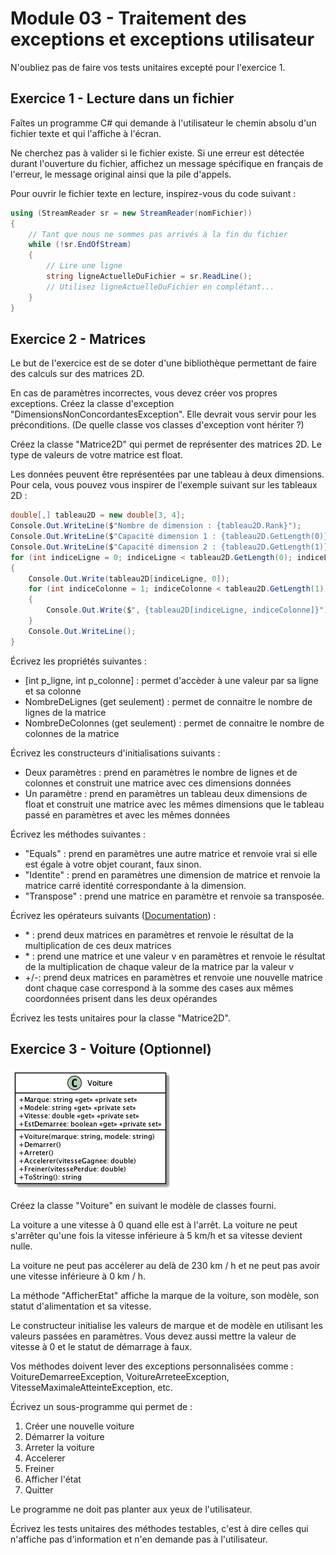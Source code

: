 # Module 03 - Traitement des exceptions et exceptions utilisateur

N'oubliez pas de faire vos tests unitaires excepté pour l'exercice 1.



## Exercice 1 - Lecture dans un fichier

Faîtes un programme C# qui demande à l'utilisateur le chemin absolu d'un fichier texte et qui l'affiche à l'écran.

Ne cherchez pas à valider si le fichier existe. Si une erreur est détectée durant l'ouverture du fichier, affichez un message spécifique en français de l'erreur, le message original ainsi que la pile d'appels.

Pour ouvrir le fichier texte en lecture, inspirez-vous du code suivant :
```csharp
using (StreamReader sr = new StreamReader(nomFichier))
{
    // Tant que nous ne sommes pas arrivés à la fin du fichier
    while (!sr.EndOfStream)
    {
        // Lire une ligne
        string ligneActuelleDuFichier = sr.ReadLine();
        // Utilisez ligneActuelleDuFichier en complétant...
    }
}
```

## Exercice 2 - Matrices

Le but de l'exercice est de se doter d'une bibliothèque permettant de faire des calculs sur des matrices 2D.

En cas de paramètres incorrectes, vous devez créer vos propres exceptions. Créez la classe d'exception "DimensionsNonConcordantesException". Elle devrait vous servir pour les préconditions. (De quelle classe vos classes d'exception vont hériter ?)

Créez la classe "Matrice2D" qui permet de représenter des matrices 2D. Le type de valeurs de votre matrice est float.

Les données peuvent être représentées par une tableau à deux dimensions. Pour cela, vous pouvez vous inspirer de l'exemple suivant sur les tableaux 2D :

```csharp
double[,] tableau2D = new double[3, 4];
Console.Out.WriteLine($"Nombre de dimension : {tableau2D.Rank}");
Console.Out.WriteLine($"Capacité dimension 1 : {tableau2D.GetLength(0)}");
Console.Out.WriteLine($"Capacité dimension 2 : {tableau2D.GetLength(1)}");
for (int indiceLigne = 0; indiceLigne < tableau2D.GetLength(0); indiceLigne++)
{
    Console.Out.Write(tableau2D[indiceLigne, 0]);
    for (int indiceColonne = 1; indiceColonne < tableau2D.GetLength(1); indiceColonne++)
    {
        Console.Out.Write($", {tableau2D[indiceLigne, indiceColonne]}");
    }
    Console.Out.WriteLine();
}
```

Écrivez les propriétés suivantes :

- [int p_ligne, int p_colonne] : permet d'accèder à une valeur par sa ligne et sa colonne
- NombreDeLignes (get seulement) : permet de connaitre le nombre de lignes de la matrice
- NombreDeColonnes (get seulement) : permet de connaitre le nombre de colonnes de la matrice

Écrivez les constructeurs d'initialisations suivants :

- Deux paramètres : prend en paramètres le nombre de lignes et de colonnes et construit une matrice avec ces dimensions données
- Un paramètre : prend en paramètres un tableau deux dimensions de float et construit une matrice avec les mêmes dimensions que le tableau passé en paramètres et avec les mêmes données

Écrivez les méthodes suivantes :

- "Equals" : prend en paramètres une autre matrice et renvoie vrai si elle est égale à votre objet courant, faux sinon.
- "Identite" : prend en paramètres une dimension de matrice et renvoie la matrice carré identité correspondante à la dimension.
- "Transpose" : prend une matrice en paramètre et renvoie sa transposée.

Écrivez les opérateurs suivants ([Documentation](https://docs.microsoft.com/en-us/dotnet/csharp/language-reference/operators/operator-overloading)) :

- \* : prend deux matrices en paramètres et renvoie le résultat de la multiplication de ces deux matrices
- \* : prend une matrice et une valeur v en paramètres et renvoie le résultat de la multiplication de chaque valeur de la matrice par la valeur v
- +/-: prend deux matrices en paramètres et renvoie une nouvelle matrice dont chaque case correspond à la somme des cases aux mêmes coordonnées prisent dans les deux opérandes

Écrivez les tests unitaires pour la classe "Matrice2D".

## Exercice 3 - Voiture (Optionnel)

![Digramme de classes de Voiture](../images/Module03_TraitementExceptions/diag/src/Voiture_exercice01/Voiture.png)

Créez la classe "Voiture" en suivant le modèle de classes fourni.

La voiture a une vitesse à 0 quand elle est à l'arrêt. La voiture ne peut s'arrêter qu'une fois la vitesse inférieure à 5 km/h et sa vitesse devient nulle.

La voiture ne peut pas accélerer au delà de 230 km / h et ne peut pas avoir une vitesse inférieure à 0 km / h.

La méthode "AfficherEtat" affiche la marque de la voiture, son modèle, son statut d'alimentation et sa vitesse.

Le constructeur initialise les valeurs de marque et de modèle en utilisant les valeurs passées en paramètres. Vous devez aussi mettre la valeur de vitesse à 0 et le statut de démarrage à faux.

Vos méthodes doivent lever des exceptions personnalisées comme : VoitureDemarreeException, VoitureArreteeException, VitesseMaximaleAtteinteException, etc.

Écrivez un sous-programme qui permet de :

1. Créer une nouvelle voiture
2. Démarrer la voiture
3. Arreter la voiture
4. Accelerer
5. Freiner
6. Afficher l'état
7. Quitter

Le programme ne doit pas planter aux yeux de l'utilisateur.

Écrivez les tests unitaires des méthodes testables, c'est à dire celles qui n'affiche pas d'information et n'en demande pas à l'utilisateur.
